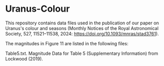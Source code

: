 # Uranus-Colour

This repository contains data files used in the publication of our paper on Uranus's colour and seasons (Monthly Notices of the Royal Astronomical Society, 527, 11521–11538, 2024: https://doi.org/10.1093/mnras/stad3761).

The magnitudes in Figure 11 are listed in the following files:

Table5.txt. Magnitude Data for Table 5 (Supplementary Information) from Lockwood (2019).
